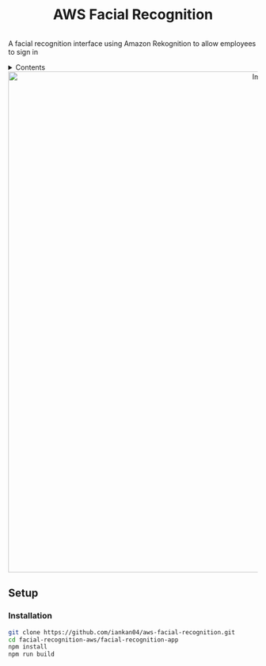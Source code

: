 <div align="center" style="display: flex; align-items: center; justify-content: center; gap: 10px;">
<h1>AWS Facial Recognition</h1>
</div>

A facial recognition interface using Amazon Rekognition to allow employees to sign in

<details>
<summary>Contents</summary>
- [Setup](#setup)
  - [Installation](#installation)
</details>

<div align="center" style="display: flex; align-items: center; justify-content: center; gap: 10px;">
  <img width="1011" alt="Image" src="https://github.com/user-attachments/assets/2b1da529-a572-462e-b664-5291751c9b70" />
</div>

## Setup

### Installation

```bash
git clone https://github.com/iankan04/aws-facial-recognition.git
cd facial-recognition-aws/facial-recognition-app
npm install
npm run build
```
